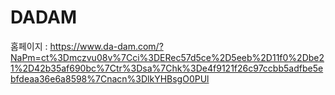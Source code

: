 # DADAM

홈페이지 : https://www.da-dam.com/?NaPm=ct%3Dmczvu08v%7Cci%3DERec57d5ce%2D5eeb%2D11f0%2Dbe21%2D42b35af690bc%7Ctr%3Dsa%7Chk%3De4f9121f26c97ccbb5adfbe5ebfdeaa36e6a8598%7Cnacn%3DlkYHBsgO0PUl
